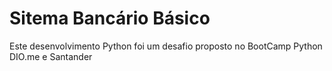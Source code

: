 # Sitema Bancário Básico 

Este desenvolvimento Python foi um desafio proposto no BootCamp Python DIO.me e Santander
